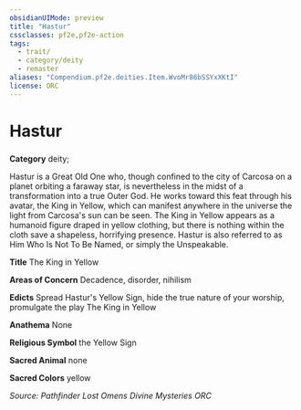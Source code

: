 ```yaml
---
obsidianUIMode: preview
title: "Hastur"
cssclasses: pf2e,pf2e-action
tags:
  - trait/
  - category/deity
  - remaster
aliases: "Compendium.pf2e.deities.Item.WvoMr86bSSYxXKtI"
license: ORC
---
```

# Hastur

### 

**Category** deity; 




Hastur is a Great Old One who, though confined to the city of Carcosa on a planet orbiting a faraway star, is nevertheless in the midst of a transformation into a true Outer God. He works toward this feat through his avatar, the King in Yellow, which can manifest anywhere in the universe the light from Carcosa's sun can be seen. The King in Yellow appears as a humanoid figure draped in yellow clothing, but there is nothing within the cloth save a shapeless, horrifying presence. Hastur is also referred to as Him Who Is Not To Be Named, or simply the Unspeakable.

**Title** The King in Yellow

**Areas of Concern** Decadence, disorder, nihilism

**Edicts** Spread Hastur's Yellow Sign, hide the true nature of your worship, promulgate the play The King in Yellow

**Anathema** None

**Religious Symbol** the Yellow Sign

**Sacred Animal** none

**Sacred Colors** yellow

*Source: Pathfinder Lost Omens Divine Mysteries*
*ORC*